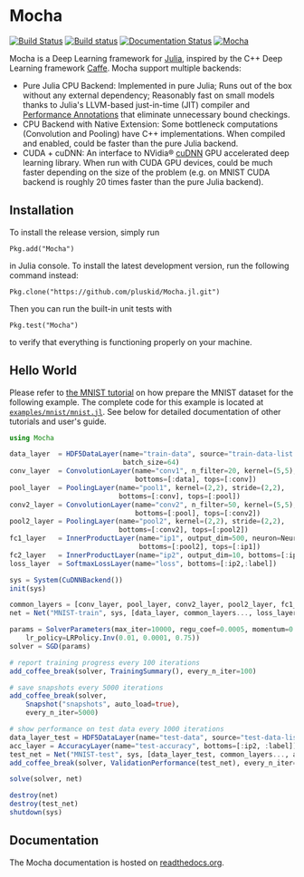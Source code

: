 # Mocha

[![Build Status](https://travis-ci.org/pluskid/Mocha.jl.svg?branch=master)](https://travis-ci.org/pluskid/Mocha.jl)
[![Build status](https://ci.appveyor.com/api/projects/status/342vcj5lj2jyegsp?svg=true)](https://ci.appveyor.com/project/pluskid/mocha-jl)
[![Documentation Status](https://readthedocs.org/projects/mochajl/badge/?version=latest)](http://mochajl.readthedocs.org/)
[![Mocha](http://pkg.julialang.org/badges/Mocha_release.svg)](http://pkg.julialang.org/?pkg=Mocha&ver=release)


Mocha is a Deep Learning framework for [Julia](http://julialang.org/), inspired by the C++ Deep Learning framework [Caffe](http://caffe.berkeleyvision.org/). Mocha support multiple backends:

- Pure Julia CPU Backend: Implemented in pure Julia; Runs out of the box without any external dependency; Reasonably fast on small models thanks to Julia's LLVM-based just-in-time (JIT) compiler and [Performance Annotations](http://julia.readthedocs.org/en/latest/manual/performance-tips/#performance-annotations) that eliminate unnecessary bound checkings.
- CPU Backend with Native Extension: Some bottleneck computations (Convolution and Pooling) have C++ implementations. When compiled and enabled, could be faster than the pure Julia backend.
- CUDA + cuDNN: An interface to NVidia® [cuDNN](https://developer.nvidia.com/cuDNN) GPU accelerated deep learning library. When run with CUDA GPU devices, could be much faster depending on the size of the problem (e.g. on MNIST CUDA backend is roughly 20 times faster than the pure Julia backend).

## Installation

To install the release version, simply run

```
Pkg.add("Mocha")
```

in Julia console. To install the latest development version, run the following command instead:

```
Pkg.clone("https://github.com/pluskid/Mocha.jl.git")
```

Then you can run the built-in unit tests with

```
Pkg.test("Mocha")
```

to verify that everything is functioning properly on your machine.

## Hello World

Please refer to [the MNIST tutorial](http://mochajl.readthedocs.org/en/latest/tutorial/mnist.html) on how prepare the MNIST dataset for the following example. The complete code for this example is located at [`examples/mnist/mnist.jl`](examples/mnist/mnist.jl). See below for detailed documentation of other tutorials and user's guide.

```julia
using Mocha

data_layer  = HDF5DataLayer(name="train-data", source="train-data-list.txt",
                            batch_size=64)
conv_layer  = ConvolutionLayer(name="conv1", n_filter=20, kernel=(5,5),
                               bottoms=[:data], tops=[:conv])
pool_layer  = PoolingLayer(name="pool1", kernel=(2,2), stride=(2,2),
                           bottoms=[:conv], tops=[:pool])
conv2_layer = ConvolutionLayer(name="conv2", n_filter=50, kernel=(5,5),
                               bottoms=[:pool], tops=[:conv2])
pool2_layer = PoolingLayer(name="pool2", kernel=(2,2), stride=(2,2),
                           bottoms=[:conv2], tops=[:pool2])
fc1_layer   = InnerProductLayer(name="ip1", output_dim=500, neuron=Neurons.ReLU(),
                                bottoms=[:pool2], tops=[:ip1])
fc2_layer   = InnerProductLayer(name="ip2", output_dim=10, bottoms=[:ip1], tops=[:ip2])
loss_layer  = SoftmaxLossLayer(name="loss", bottoms=[:ip2,:label])

sys = System(CuDNNBackend())
init(sys)

common_layers = [conv_layer, pool_layer, conv2_layer, pool2_layer, fc1_layer, fc2_layer]
net = Net("MNIST-train", sys, [data_layer, common_layers..., loss_layer])

params = SolverParameters(max_iter=10000, regu_coef=0.0005, momentum=0.9,
    lr_policy=LRPolicy.Inv(0.01, 0.0001, 0.75))
solver = SGD(params)

# report training progress every 100 iterations
add_coffee_break(solver, TrainingSummary(), every_n_iter=100)

# save snapshots every 5000 iterations
add_coffee_break(solver,
    Snapshot("snapshots", auto_load=true),
    every_n_iter=5000)

# show performance on test data every 1000 iterations
data_layer_test = HDF5DataLayer(name="test-data", source="test-data-list.txt", batch_size=100)
acc_layer = AccuracyLayer(name="test-accuracy", bottoms=[:ip2, :label])
test_net = Net("MNIST-test", sys, [data_layer_test, common_layers..., acc_layer])
add_coffee_break(solver, ValidationPerformance(test_net), every_n_iter=1000)

solve(solver, net)

destroy(net)
destroy(test_net)
shutdown(sys)
```

## Documentation

The Mocha documentation is hosted on [readthedocs.org](http://mochajl.readthedocs.org/).

